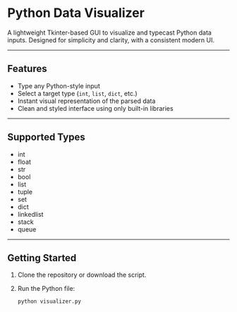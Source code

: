 # Python Data Visualizer

A lightweight Tkinter-based GUI to visualize and typecast Python data inputs. Designed for simplicity and clarity, with a consistent modern UI.

---

## Features

- Type any Python-style input
- Select a target type (`int`, `list`, `dict`, etc.)
- Instant visual representation of the parsed data
- Clean and styled interface using only built-in libraries

---

## Supported Types

- int  
- float  
- str  
- bool  
- list  
- tuple  
- set  
- dict
- linkedlist
- stack
- queue  

---

## Getting Started

1. Clone the repository or download the script.
2. Run the Python file:

   ```bash
   python visualizer.py
